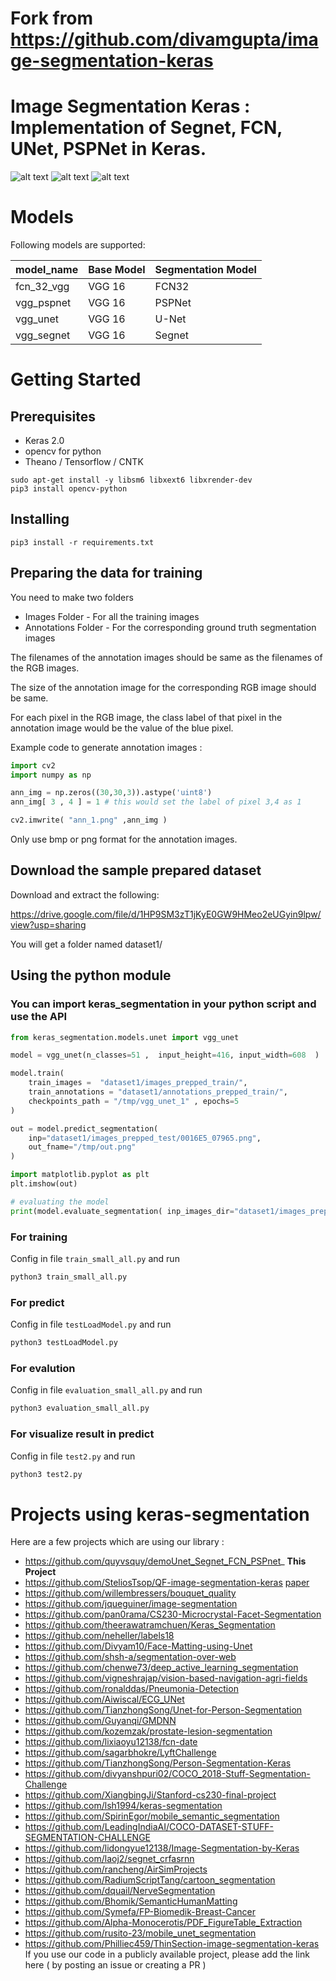 # Fork from https://github.com/divamgupta/image-segmentation-keras

# Image Segmentation Keras : Implementation of Segnet, FCN, UNet, PSPNet in Keras.

![alt text](./demo/KetQua.png)
![alt text](./demo/chart/acc.png)
![alt text](./demo/chart/loss.png)

# Models

Following models are supported:

| model_name       | Base Model        | Segmentation Model |
|------------------|-------------------|--------------------|
| fcn_32_vgg       | VGG 16            | FCN32              |
| vgg_pspnet       | VGG 16            | PSPNet             |
| vgg_unet         | VGG 16            | U-Net              |
| vgg_segnet       | VGG 16            | Segnet             |


# Getting Started

## Prerequisites

* Keras 2.0
* opencv for python
* Theano / Tensorflow / CNTK

```shell
sudo apt-get install -y libsm6 libxext6 libxrender-dev
pip3 install opencv-python
```

## Installing

```shell
pip3 install -r requirements.txt
```

## Preparing the data for training

You need to make two folders

*  Images Folder - For all the training images
* Annotations Folder - For the corresponding ground truth segmentation images

The filenames of the annotation images should be same as the filenames of the RGB images.

The size of the annotation image for the corresponding RGB image should be same.

For each pixel in the RGB image, the class label of that pixel in the annotation image would be the value of the blue pixel.

Example code to generate annotation images :

```python
import cv2
import numpy as np

ann_img = np.zeros((30,30,3)).astype('uint8')
ann_img[ 3 , 4 ] = 1 # this would set the label of pixel 3,4 as 1

cv2.imwrite( "ann_1.png" ,ann_img )
```

Only use bmp or png format for the annotation images.

## Download the sample prepared dataset

Download and extract the following:

https://drive.google.com/file/d/1HP9SM3zT1jKyE0GW9HMeo2eUGyin9lpw/view?usp=sharing

You will get a folder named dataset1/


## Using the python module

### You can import keras_segmentation in  your python script and use the API

```python
from keras_segmentation.models.unet import vgg_unet

model = vgg_unet(n_classes=51 ,  input_height=416, input_width=608  )

model.train(
    train_images =  "dataset1/images_prepped_train/",
    train_annotations = "dataset1/annotations_prepped_train/",
    checkpoints_path = "/tmp/vgg_unet_1" , epochs=5
)

out = model.predict_segmentation(
    inp="dataset1/images_prepped_test/0016E5_07965.png",
    out_fname="/tmp/out.png"
)

import matplotlib.pyplot as plt
plt.imshow(out)

# evaluating the model 
print(model.evaluate_segmentation( inp_images_dir="dataset1/images_prepped_test/"  , annotations_dir="dataset1/annotations_prepped_test/" ) )

```
### For training
Config in file `train_small_all.py` and run 
```python
python3 train_small_all.py
```
### For predict
Config in file `testLoadModel.py` and run 
```python
python3 testLoadModel.py
```
### For evalution
Config in file `evaluation_small_all.py` and run 
```python
python3 evaluation_small_all.py
```
### For visualize result in predict
Config in file `test2.py` and run 
```python
python3 test2.py
```

# Projects using keras-segmentation
Here are a few projects which are using our library :
* https://github.com/quyvsquy/demoUnet_Segnet_FCN_PSPnet_  **This Project**
* https://github.com/SteliosTsop/QF-image-segmentation-keras [paper](https://arxiv.org/pdf/1908.02242.pdf)
* https://github.com/willembressers/bouquet_quality
* https://github.com/jqueguiner/image-segmentation
* https://github.com/pan0rama/CS230-Microcrystal-Facet-Segmentation
* https://github.com/theerawatramchuen/Keras_Segmentation
* https://github.com/neheller/labels18
* https://github.com/Divyam10/Face-Matting-using-Unet
* https://github.com/shsh-a/segmentation-over-web
* https://github.com/chenwe73/deep_active_learning_segmentation
* https://github.com/vigneshrajap/vision-based-navigation-agri-fields
* https://github.com/ronalddas/Pneumonia-Detection
* https://github.com/Aiwiscal/ECG_UNet
* https://github.com/TianzhongSong/Unet-for-Person-Segmentation
* https://github.com/Guyanqi/GMDNN
* https://github.com/kozemzak/prostate-lesion-segmentation
* https://github.com/lixiaoyu12138/fcn-date
* https://github.com/sagarbhokre/LyftChallenge
* https://github.com/TianzhongSong/Person-Segmentation-Keras
* https://github.com/divyanshpuri02/COCO_2018-Stuff-Segmentation-Challenge
* https://github.com/XiangbingJi/Stanford-cs230-final-project
* https://github.com/lsh1994/keras-segmentation
* https://github.com/SpirinEgor/mobile_semantic_segmentation
* https://github.com/LeadingIndiaAI/COCO-DATASET-STUFF-SEGMENTATION-CHALLENGE
* https://github.com/lidongyue12138/Image-Segmentation-by-Keras
* https://github.com/laoj2/segnet_crfasrnn
* https://github.com/rancheng/AirSimProjects
* https://github.com/RadiumScriptTang/cartoon_segmentation
* https://github.com/dquail/NerveSegmentation
* https://github.com/Bhomik/SemanticHumanMatting
* https://github.com/Symefa/FP-Biomedik-Breast-Cancer
* https://github.com/Alpha-Monocerotis/PDF_FigureTable_Extraction
* https://github.com/rusito-23/mobile_unet_segmentation
* https://github.com/Philliec459/ThinSection-image-segmentation-keras
If you use our code in a publicly available project, please add the link here ( by posting an issue or creating a PR )

